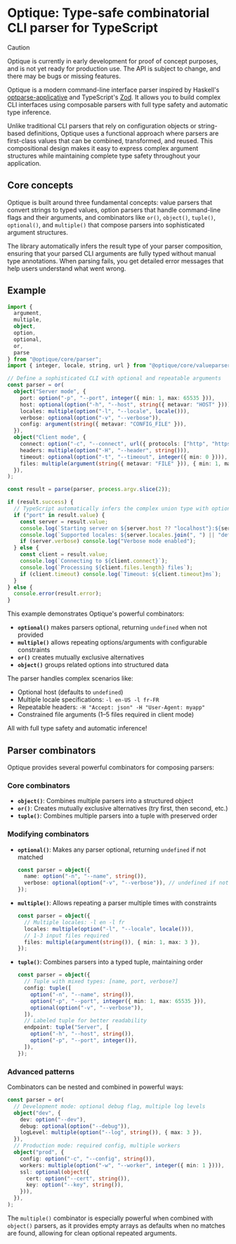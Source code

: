 Optique: Type-safe combinatorial CLI parser for TypeScript
==========================================================

> [!CAUTION]
> Optique is currently in early development for proof of concept purposes,
> and is not yet ready for production use.  The API is subject to change,
> and there may be bugs or missing features.

Optique is a modern command-line interface parser inspired by
Haskell's [optparse-applicative] and TypeScript's [Zod].  It allows you to
build complex CLI interfaces using composable parsers with full type safety
and automatic type inference.

Unlike traditional CLI parsers that rely on configuration objects or
string-based definitions, Optique uses a functional approach where parsers
are first-class values that can be combined, transformed, and reused.
This compositional design makes it easy to express complex argument structures
while maintaining complete type safety throughout your application.

[optparse-applicative]: https://github.com/pcapriotti/optparse-applicative
[Zod]: https://zod.dev/


Core concepts
-------------

Optique is built around three fundamental concepts: value parsers that convert
strings to typed values, option parsers that handle command-line flags and
their arguments, and combinators like `or()`, `object()`, `tuple()`,
`optional()`, and `multiple()` that compose parsers into sophisticated
argument structures.

The library automatically infers the result type of your parser composition,
ensuring that your parsed CLI arguments are fully typed without manual type
annotations. When parsing fails, you get detailed error messages that help
users understand what went wrong.


Example
-------

~~~~ typescript
import {
  argument,
  multiple,
  object,
  option,
  optional,
  or,
  parse
} from "@optique/core/parser";
import { integer, locale, string, url } from "@optique/core/valueparser";

// Define a sophisticated CLI with optional and repeatable arguments
const parser = or(
  object("Server mode", {
    port: option("-p", "--port", integer({ min: 1, max: 65535 })),
    host: optional(option("-h", "--host", string({ metavar: "HOST" }))),
    locales: multiple(option("-l", "--locale", locale())),
    verbose: optional(option("-v", "--verbose")),
    config: argument(string({ metavar: "CONFIG_FILE" })),
  }),
  object("Client mode", {
    connect: option("-c", "--connect", url({ protocols: ["http", "https"] })),
    headers: multiple(option("-H", "--header", string())),
    timeout: optional(option("-t", "--timeout", integer({ min: 0 }))),
    files: multiple(argument(string({ metavar: "FILE" })), { min: 1, max: 5 }),
  }),
);

const result = parse(parser, process.argv.slice(2));

if (result.success) {
  // TypeScript automatically infers the complex union type with optional fields
  if ("port" in result.value) {
    const server = result.value;
    console.log(`Starting server on ${server.host ?? "localhost"}:${server.port}`);
    console.log(`Supported locales: ${server.locales.join(", ") || "default"}`);
    if (server.verbose) console.log("Verbose mode enabled");
  } else {
    const client = result.value;
    console.log(`Connecting to ${client.connect}`);
    console.log(`Processing ${client.files.length} files`);
    if (client.timeout) console.log(`Timeout: ${client.timeout}ms`);
  }
} else {
  console.error(result.error);
}
~~~~

This example demonstrates Optique's powerful combinators:

 -  **`optional()`** makes parsers optional, returning `undefined` when not
    provided
 -  **`multiple()`** allows repeating options/arguments with configurable
    constraints
 -  **`or()`** creates mutually exclusive alternatives
 -  **`object()`** groups related options into structured data

The parser handles complex scenarios like:

 -  Optional host (defaults to `undefined`)
 -  Multiple locale specifications: `-l en-US -l fr-FR`
 -  Repeatable headers: `-H "Accept: json" -H "User-Agent: myapp"`
 -  Constrained file arguments (1–5 files required in client mode)

All with full type safety and automatic inference!


Parser combinators
------------------

Optique provides several powerful combinators for composing parsers:

### Core combinators

 -  **`object()`**: Combines multiple parsers into a structured object
 -  **`or()`**: Creates mutually exclusive alternatives
    (try first, then second, etc.)
 -  **`tuple()`**: Combines multiple parsers into a tuple with preserved order

### Modifying combinators

 -  **`optional()`**: Makes any parser optional, returning `undefined` if not
    matched

    ~~~~ typescript
    const parser = object({
      name: option("-n", "--name", string()),
      verbose: optional(option("-v", "--verbose")), // undefined if not provided
    });
    ~~~~

 -  **`multiple()`**: Allows repeating a parser multiple times with constraints

    ~~~~ typescript
    const parser = object({
      // Multiple locales: -l en -l fr
      locales: multiple(option("-l", "--locale", locale())),
      // 1-3 input files required
      files: multiple(argument(string()), { min: 1, max: 3 }),
    });
    ~~~~

 -  **`tuple()`**: Combines parsers into a typed tuple, maintaining order

    ~~~~ typescript
    const parser = object({
      // Tuple with mixed types: [name, port, verbose?]
      config: tuple([
        option("-n", "--name", string()),
        option("-p", "--port", integer({ min: 1, max: 65535 })),
        optional(option("-v", "--verbose")),
      ]),
      // Labeled tuple for better readability
      endpoint: tuple("Server", [
        option("-h", "--host", string()),
        option("-p", "--port", integer()),
      ]),
    });
    ~~~~

### Advanced patterns

Combinators can be nested and combined in powerful ways:

~~~~ typescript
const parser = or(
  // Development mode: optional debug flag, multiple log levels
  object("dev", {
    dev: option("--dev"),
    debug: optional(option("--debug")),
    logLevel: multiple(option("--log", string()), { max: 3 }),
  }),
  // Production mode: required config, multiple workers
  object("prod", {
    config: option("-c", "--config", string()),
    workers: multiple(option("-w", "--worker", integer({ min: 1 }))),
    ssl: optional(object({
      cert: option("--cert", string()),
      key: option("--key", string()),
    })),
  }),
);
~~~~

The `multiple()` combinator is especially powerful when combined with `object()`
parsers, as it provides empty arrays as defaults when no matches are found,
allowing for clean optional repeated arguments.

<!-- cSpell: ignore optparse -->
